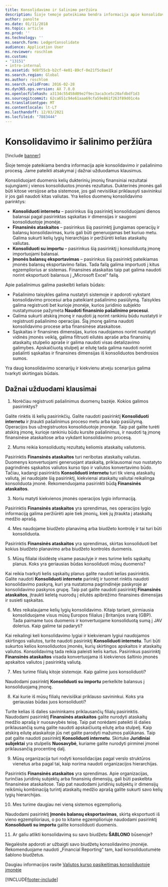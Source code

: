 ```yaml
---
title: Konsolidavimo ir šalinimo peržiūra
description: Šioje temoje pateikiama bendra informacija apie konsolidavimo ir pašalinimo procesą. Jame pateikti atsakymai į dažnai užduodamus klausimus.
author: panolte
ms.date: 01/11/2018
ms.topic: article
ms.prod: ''
ms.technology: ''
ms.search.form: LedgerConsolidate
audience: Application User
ms.reviewer: roschlom
ms.custom:
- "13151"
- intro-internal
ms.assetid: 9d8f55cb-b2cf-4e01-89cf-0e21f5c8ae1f
ms.search.region: Global
ms.author: roschlom
ms.search.validFrom: 2016-02-28
ms.dyn365.ops.version: AX 7.0.0
ms.openlocfilehash: a3134c55458d09e2f9ec3aca3ce5c20afdbdf1d3
ms.sourcegitcommit: 62ca651c94e61aaa69cfa59e861f263f89d01c4a
ms.translationtype: MT
ms.contentlocale: lt-LT
ms.lasthandoff: 12/03/2021
ms.locfileid: "7883444"
---
```

# <a name="consolidation-and-elimination-overview"></a>Konsolidavimo ir šalinimo peržiūra

[!include [banner](../includes/banner.md)]

Šioje temoje pateikiama bendra informacija apie konsolidavimo ir pašalinimo procesą. Jame pateikti atsakymai į dažnai užduodamus klausimus.

Konsoliduojant duomenis kelių dukterinių įmonių finansiniai rezultatai sujungiami į vienos konsoliduotos įmonės rezultatus. Dukterinės įmonės gali būti kitose versijose arba sistemose, jos gali nevisiškai priklausyti savininkui ir jos gali naudoti kitas valiutas. Yra kelios duomenų konsolidavimo parinktys:

-   **Konsoliduoti internetu** – pasirinkus šią pasirinktį konsoliduojami dienos balansai pagal pasirinktas sąskaitas ir dimensijas ir saugomi konsoliduotoje įmonėje.
-   **Finansinės ataskaitos** – pasirinkus šią pasirinktį įjungiamas operacijų ir balansų konsolidavimas, kuris gali būti generuojamas bet kuriuo metu. Galima sukurti kelių lygių hierarchijas ir peržiūrėti kelias ataskaitų valiutas.
-   **Konsoliduoti su importu** – pasirinkus šią pasirinktį į konsoliduotą įmonę importuojami balansai.
-   **Įmonės balansų eksportavimas** – pasirinkus šią pasirinktį pateikiamas įmonės balansų eksportavimo failas. Tada failą galima importuoti į kitus egzempliorius ar sistemas. Finansines ataskaitas taip pat galima naudoti norint eksportuoti balansus į „Microsoft Excel“ failą.

Apie pašalinimus galima paskelbti keliais būdais:

-  Pašalinimo taisykles galima nustatyti sistemoje ir apdoroti vykstant konsolidavimo procesui arba pateikiant pašalinimo pasiūlymą. Taisykles galima registruoti bet kurioje įmonėje, kurios juridinio subjekto nustatymuose pažymėta **Naudoti finansinio pašalinimo procesui**.
-   Galima sukurti atskirą įmonę ir naudoti ją norint rankiniu būdu nustatyti ir registruoti pašalinimo operacijas. Šią įmonę galima naudoti konsolidavimo procese arba finansinėse ataskaitose.
-  Sąskaitas ir finansines dimensijas, kurios naudojamos norint nustatyti vidinės įmonės veiklą, galima filtruoti eilutės apraše arba finansinių ataskaitų stulpelio apraše ir galima naudoti visas detalizavimo galimybes. Apskaičiuotą stulpelį ar eilutę tada galima naudoti norint pašalinti sąskaitas ir finansines dimensijas iš konsoliduotos bendrosios sumos.

Yra daug konsolidavimo scenarijų ir kiekvienu atveju scenarijus galima tvarkyti skirtingais būdais.

## <a name="frequently-asked-questions"></a>Dažnai užduodami klausimai
1. Norėčiau registruoti pašalinimus duomenų bazėje. Kokios galimos pasirinktys?

Galite rinktis iš kelių pasirinkčių. Galite naudoti pasirinktį **Konsoliduoti internetu** ir įtraukti pašalinimus proceso metu arba kaip pasiūlymą. Operacijos bus užregistruotos konsoliduotoje įmonėje. Taip pat galite turėti atskirą įmonę, kurioje rankiniu būdu kursite pašalinimus, ir naudoti tą įmonę finansinėse ataskaitose arba vykdant konsolidavimo procesą.

2.  Mums reikia konsoliduotų rezultatų keliomis ataskaitų valiutomis.

Pasirinktis **Finansinės ataskaitos** turi neribotas ataskaitų valiutas. Duomenys konvertuojami generuojant ataskaitą, priklausomai nuo nustatyto pagrindinės sąskaitos valiutos kurso tipo ir valiutos konvertavimo būdo. Tačiau, kadangi pasirinktis **Konsoliduoti internetu** turi tik vieną ataskaitų valiutą, jei naudojate šią pasirinktį, kiekvienai ataskaitų valiutai reikalinga konsoliduota įmonė. Rekomenduojama pasirinkti būdą **Finansinės ataskaitos**.

3. Noriu matyti kiekvienos įmonės operacijos lygio informaciją.

Pasirinktis **Finansinės ataskaitos** yra sprendimas, nes operacijos lygio informaciją galima peržiūrėti apie tiek įmonių, kiek jų įtraukta į ataskaitų medžio aprašą.

4. Mes naudojame biudžeto planavimą arba biudžeto kontrolę ir tai turi būti konsoliduota.

Pasirinktis **Finansinės ataskaitos** yra sprendimas, skirtas konsoliduoti bet kokius biudžeto planavimo arba biudžeto kontrolės duomenis.

5. Mūsų filialai išsidėstę visame pasaulyje ir mes turime kelis sąskaitų planus. Koks yra geriausias būdas konsoliduoti mūsų duomenis?

Kai reikia tvarkyti kelis sąskaitų planus galite naudoti kelias pasirinktis. Galite naudoti **Konsoliduoti internete** parinktį ir tuomet rinktis naudoti konsolidavimo paskyrą, kuri yra nustatoma pagrindinėje paskyroje ar konsolidavimo paskyros grupę. Taip pat galite naudoti pasirinktį **Finansinės ataskaitos**, įtraukti keletą nuorodų į eilutės apibrėžimo finansines dimensijas ir susieti sąskaitas.

6. Mes reikalaujame kelių lygių konsolidavimo. Kitaip tariant, pirmiausia konsoliduojame visus mūsų Europos filialus į Britanijos svarą (GBP). Tada paimame tuos duomenis ir konvertuojame konsoliduotą sumą į JAV dolerius. Kaip galime tai padaryti?

Kai reikalingi keli konsolidavimo lygiai ir kiekvienam lygiui naudojamos skirtingos valiutos, turite naudoti pasirinktį **Konsoliduoti internetu**. Turi būti sukurtos kelios konsoliduotos įmonės, kurių skirtingos apskaitos ir ataskaitų valiutos. Konsolidavimą tada reikia paleisti kelis kartus. Pasirinkus pasirinktį **Finansinės ataskaitos** visada konvertuojama iš kiekvienos šaltinio įmonės apskaitos valiutos į pasirinktą valiutą.

7. Mes turime filialų kitoje sistemoje. Kaip galime juos konsoliduoti?

Naudodami pasirinktį **Konsoliduoti su importu** perkelkite balansus į konsoliduojamą įmonę.

8. Kai kurie iš mūsų filialų nevisiškai priklauso savininkui. Koks yra geriausias būdas juos konsoliduoti?

Turite kelias iš dalies savininkams priklausančių filialų pasirinktis. Naudodami pasirinktį **Finansinės ataskaitos** galite nurodyti ataskaitų medžio aprašą ir nuosavybės teisę. Taip pat norėdami pateikti iš dalies priklausančią sumą galite naudoti apskaičiuotą eilutę arba stulpelį. Kaip atskirą eilutę ataskaitoje jūs net galite parodyti mažumos palūkanas. Taip pat galite naudoti pasirinktį **Konsoliduoti internetu**. Skirtuke **Juridiniai subjektai** yra stulpelis **Nuosavybė**, kuriame galite nurodyti pirminei įmonei priklausančią procentinę dalį.

9. Mūsų organizacija turi rodyti konsolidacijas pagal verslo struktūros vienetus arba pagal tai, kaip norima naudoti organizacijos hierarchijas.

Pasirinktis **Finansinės ataskaitos** yra sprendimas. Apie organizacijas, turinčias juridinių subjektų arba finansinių dimensijų, gali būti paskelbta finansinėse ataskaitose. Taip pat naudodami juridinių subjektų ir dimensijų reikšmių kombinaciją turintį ataskaitų medžio aprašą galite sukurti savo kelių lygių hierarchijas.

10. Mes turime daugiau nei vieną sistemos egzempliorių.

Naudodami pasirinktį **Įmonės balansų eksportavimas**, skirtą eksportuoti iš vieno egzemplioriaus, o po to kitame egzemplioriuje naudodami pasirinktį **Konsoliduoti su importu** galite konsoliduoti duomenis.

11. Ar galiu atlikti konsolidavimą su savo biudžetu **ŠABLONO** būsenoje? 
            
Negalėsite apdoroti ar užbaigti savo biudžetų konsolidavimo įmonėje. Rekomenduojame naudoti „Financial Reporting“ tam, kad konsoliduotumėte šablono biudžetus.

Daugiau informacijos rasite [Valiutos kurso pasikeitimas konsoliduotoje įmonėje](../general-ledger/currency-revaluation-consolidation-company.md)




[!INCLUDE[footer-include](../../includes/footer-banner.md)]
